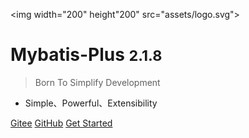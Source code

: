 <img width="200" height"200" src="assets/logo.svg">

# Mybatis-Plus <small>2.1.8</small>

> Born To Simplify Development

- Simple、Powerful、Extensibility

[Gitee](https://gitee.com/baomidou/mybatis-plus)
[GitHub](https://github.com/baomidou/mybatis-plus)
[Get Started](#简介)
